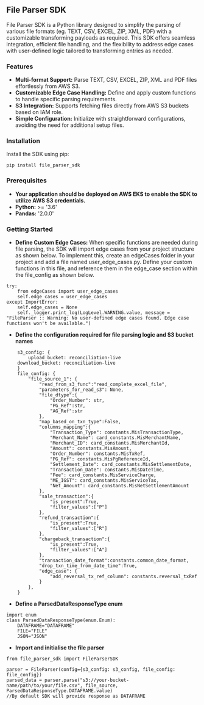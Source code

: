 ## File Parser SDK
File Parser SDK is a Python library designed to simplify the parsing of various file formats (eg. TEXT, CSV, EXCEL, ZIP, XML, PDF) with a customizable transforming payloads as required. This SDK offers seamless integration, efficient file handling, and the flexibility to address edge cases with user-defined logic tailored to transforming entries as needed.

### Features
- **Multi-format Support:** Parse TEXT, CSV, EXCEL, ZIP, XML and PDF files effortlessly from AWS S3.
- **Customizable Edge Case Handling:** Define and apply custom functions to handle specific parsing requirements.
- **S3 Integration:** Supports fetching files directly from AWS S3 buckets based on IAM role.
- **Simple Configuration:** Initialize with straightforward configurations, avoiding the need for additional setup files.

### Installation
Install the SDK using pip:
```
pip install file_parser_sdk
```

### Prerequisites
- **Your application should be deployed on AWS EKS to enable the SDK to utilize AWS S3 credentials.**
- **Python:** >= '3.6'
- **Pandas:** '2.0.0'

### Getting Started
- **Define Custom Edge Cases:**
When specific functions are needed during file parsing, the SDK will import edge cases from your project structure as shown below. To implement this, create an edgeCases folder in your project and add a file named user_edge_cases.py. Define your custom functions in this file, and reference them in the edge_case section within the file_config as shown below.
```
try:
    from edgeCases import user_edge_cases
    self.edge_cases = user_edge_cases
except ImportError:
    self.edge_cases = None
    self._logger.print_log(LogLevel.WARNING.value, message = "FileParser :: Warning: No user-defined edge cases found. Edge case functions won't be available.")
```

- **Define the configuration required for file parsing logic and S3 bucket names**
```
    s3_config: {
        upload_bucket: reconciliation-live
    download_bucket: reconciliation-live
    }
    file_config: {
        "file_source_1": {
            "read_from_s3_func":"read_complete_excel_file",
            "parameters_for_read_s3": None,
            "file_dtype":{
                "Order_Number": str,
                "PG_Ref":str,
                "AG_Ref":str
            },
            "map_based_on_txn_type":False,
            "columns_mapping":{
                "Transaction_Type": constants.MisTransactionType,
                "Merchant_Name": card_constants.MisMerchantName,
                "Merchant_ID": card_constants.MisMerchantId,
                "Amount": constants.MisAmount,
                "Order_Number": constants.MisTxRef,
                "PG_Ref": constants.MisPgReferenceId,
                "Settlement_Date": card_constants.MisSettlementDate,
                "Transaction_Date": constants.MisDateTime,
                "Fee": card_constants.MisServiceCharge,
                "ME_IGST": card_constants.MisServiceTax,
                "Net_Amount": card_constants.MisNetSettlementAmount
            },
            "sale_transaction":{
                "is_present":True,
                "filter_values":["P"]
            },
            "refund_transaction":{
                "is_present":True,
                "filter_values":["R"]
            },
            "chargeback_transaction":{
                "is_present":True,
                "filter_values":["A"]
            },
            "transaction_date_format":constants.common_date_format,
            "drop_txn_time_from_date_time":True,
            "edge_case": {
                "add_reversal_tx_ref_column": constants.reversal_txRef
            }
        },
    }
```

- **Define a ParsedDataResponseType enum**
```
import enum
class ParsedDataResponseType(enum.Enum):
    DATAFRAME="DATAFRAME"
    FILE="FILE"
    JSON="JSON"
```

- **Import and initialise the file parser**
```
from file_parser_sdk import FileParserSDK

parser = FileParser(config={s3_config: s3_config, file_config: file_config})
parsed_data = parser.parse("s3://your-bucket-name/path/to/your/file.csv", file_source, ParsedDataResponseType.DATAFRAME.value)
//By default SDK will provide response as DATAFRAME
```

